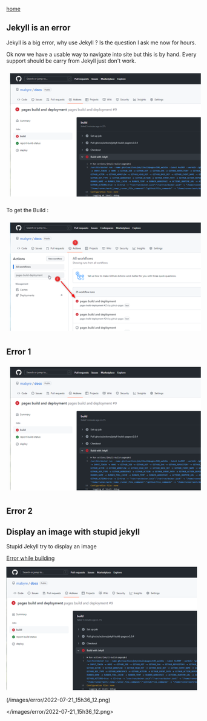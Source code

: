 [home](../home)

## Jekyll is an error

Jekyll is a big error, why use Jekyll ? Is the question I ask me now for hours.

Ok now we have a usable way to navigate into site but this is by hand. Every support should be carry from Jekyll just don't work.

<img style="margin: 10px" src="https://github.com/mabyre/mabyre.github.io/blob/master/images/error/2022-07-21_15h36_12.png" alt="Github Pages Settings" />

To get the Build :

<img style="margin: 10px" src="https://github.com/mabyre/docs/blob/master/images/2022-12-19_15h19_55.png" alt="Access to build" />

## Error 1

<img style="margin: 10px" src="https://github.com/mabyre/docs/blob/master/images/2022-07-21_15h36_12.png" alt="Error" />

## Error 2

## Display an image with stupid jekyll

Stupid Jekyll try to display an image

[Error while building](/images/error/2022-07-21_15h36_12.png)

![Error while building](/images/error/2022-07-21_15h36_12.png)

(/images/error/2022-07-21_15h36_12.png)

</images/error/2022-07-21_15h36_12.png>
